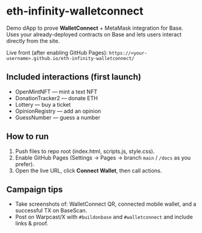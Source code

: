 # eth-infinity-walletconnect

Demo dApp to prove **WalletConnect** + MetaMask integration for Base.  
Uses your already-deployed contracts on Base and lets users interact directly from the site.

Live front (after enabling GitHub Pages): `https://<your-username>.github.io/eth-infinity-walletconnect/`

## Included interactions (first launch)
- OpenMintNFT — mint a text NFT
- DonationTracker2 — donate ETH
- Lottery — buy a ticket
- OpinionRegistry — add an opinion
- GuessNumber — guess a number

## How to run
1. Push files to repo root (index.html, scripts.js, style.css).  
2. Enable GitHub Pages (Settings → Pages → branch `main` / `/docs` as you prefer).  
3. Open the live URL, click **Connect Wallet**, then call actions.

## Campaign tips
- Take screenshots of: WalletConnect QR, connected mobile wallet, and a successful TX on BaseScan.
- Post on Warpcast/X with `#buildonbase` and `#walletconnect` and include links & proof.

